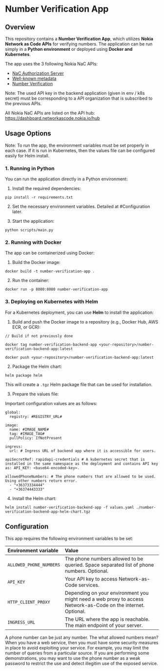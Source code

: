 # Number Verification App

## Overview

This repository contains a **Number Verification App**, which utilizes **Nokia Network as Code APIs** for verifying numbers. The application can be run simply in a **Python environment** or deployed using **Docker and Kubernetes**.

The app uses the 3 following Nokia NaC APIs:

- [NaC Authorization Server](https://dashboard.networkascode.nokia.io/network-as-code-network-as-code-default/api/nac-authorization-server)
- [Well-known metadata](https://dashboard.networkascode.nokia.io/network-as-code-network-as-code-default/api/well-known-metadata)
- [Number Verification](https://dashboard.networkascode.nokia.io/network-as-code-network-as-code-default/api/number-verification)

Note: The used API key in the backend application (given in env / k8s secret) must be corresponding to a API organization that is subscribed to the previous APIs.

All Nokia NaC APIs are listed on the API hub: https://dashboard.networkascode.nokia.io/hub

## Usage Options

Note: To run the app, the environment variables must be set properly in each case. If it is run in Kubernetes, then the values file can be configured easily for Helm install.

### 1. Running in Python

You can run the application directly in a Python environment:

1. Install the required dependencies:

`pip install -r requirements.txt`

2. Set the necessary environment variables. Detailed at #Configuration later.

3. Start the application:

`python scripts/main.py`

### 2. Running with Docker

The app can be containerized using Docker:

1. Build the Docker image:

`docker build -t number-verification-app .`

2. Run the container:

`docker run -p 8080:8080 number-verification-app`


### 3. Deploying on Kubernetes with Helm
For a Kubernetes deployment, you can use **Helm** to install the application:

1. Build and push the Docker image to a repository (e.g., Docker Hub, AWS ECR, or GCR):

```
// Build if not previously done

docker tag number-verification-backend-app <your-repository>/number-verification-backend-app:latest

docker push <your-repository>/number-verification-backend-app:latest
```

2. Package the Helm chart:

```helm package helm```


This will create a `.tgz` Helm package file that can be used for installation.

3. Prepare the values file:

Important configuration values are as follows:

```
global:
  registry: #REGISTRY_URL#

image:
  name: #IMAGE_NAME#
  tag: #IMAGE_TAG#
  pullPolicy: IfNotPresent

ingress:
  url: # Ingress URL of backend app where it is accessible for users.

apiSecretRef: rapidapi-credentials # A kubernetes secret that is installed in the same namespace as the deployment and contains API key as: API_KEY: <base64-encoded-key>.

allowedPhoneNumbers: # The phone numbers that are allowed to be used. Using other numbers return error.
  - "+36373334444"
  - "+36374443333"
```

4. Install the Helm chart:

```helm install number-verification-backend-app -f values.yaml ./number-verification-backend-app-helm-chart.tgz```

## Configuration

This app requires the following environment variables to be set:

| Environment variable | Value |
| :------------------- | :---- |
| `ALLOWED_PHONE_NUMBERS` | The phone numbers allowed to be queried. Space separated list of phone numbers. Optional. |
| `API_KEY` | Your API key to access Network-as-Code services. |
| `HTTP_CLIENT_PROXY` | Depending on your environment you might need a web proxy to access Network-as-Code on the internet. Optional. |
| `INGRESS_URL` | The URL where the app is reachable. The main endpoint of your server. |

A phone number can be just any number. The what allowed numbers mean?
When you have a web service, then you must have some security measures in place to avoid exploiting your service.
For example, you may limit the number of queries from a particular source.
If you are performing some demonstrations, you may want to use the phone number as a weak password
to restrict the use and detect illegitim use of the exposed service.
